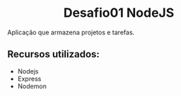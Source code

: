 <h1 align="center"> Desafio01 NodeJS </h1>
<p> Aplicação que armazena projetos e tarefas. </p>
<h2> Recursos utilizados: </h2>
<ul>
  <li>Nodejs</li>
  <li>Express</li>
  <li>Nodemon</li>
</ul>
